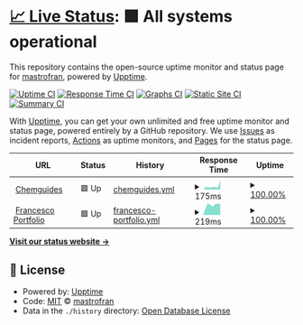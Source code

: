 # [📈 Live Status](https://mastrofran.github.io/upptime): <!--live status--> **🟩 All systems operational**

This repository contains the open-source uptime monitor and status page for [mastrofran](https://mastrofran.github.io/upptime), powered by [Upptime](https://github.com/upptime/upptime).

[![Uptime CI](https://github.com/mastrofran/upptime/workflows/Uptime%20CI/badge.svg)](https://github.com/mastrofran/upptime/actions?query=workflow%3A%22Uptime+CI%22)
[![Response Time CI](https://github.com/mastrofran/upptime/workflows/Response%20Time%20CI/badge.svg)](https://github.com/mastrofran/upptime/actions?query=workflow%3A%22Response+Time+CI%22)
[![Graphs CI](https://github.com/mastrofran/upptime/workflows/Graphs%20CI/badge.svg)](https://github.com/mastrofran/upptime/actions?query=workflow%3A%22Graphs+CI%22)
[![Static Site CI](https://github.com/mastrofran/upptime/workflows/Static%20Site%20CI/badge.svg)](https://github.com/mastrofran/upptime/actions?query=workflow%3A%22Static+Site+CI%22)
[![Summary CI](https://github.com/mastrofran/upptime/workflows/Summary%20CI/badge.svg)](https://github.com/mastrofran/upptime/actions?query=workflow%3A%22Summary+CI%22)

With [Upptime](https://upptime.js.org), you can get your own unlimited and free uptime monitor and status page, powered entirely by a GitHub repository. We use [Issues](https://github.com/mastrofran/upptime/issues) as incident reports, [Actions](https://github.com/mastrofran/upptime/actions) as uptime monitors, and [Pages](https://mastrofran.github.io/upptime) for the status page.

<!--start: status pages-->
<!-- This summary is generated by Upptime (https://github.com/upptime/upptime) -->
<!-- Do not edit this manually, your changes will be overwritten -->
<!-- prettier-ignore -->
| URL | Status | History | Response Time | Uptime |
| --- | ------ | ------- | ------------- | ------ |
| <img alt="" src="https://favicons.githubusercontent.com/chemguides.com" height="13"> [Chemguides](https://chemguides.com) | 🟩 Up | [chemguides.yml](https://github.com/mastrofran/upptime/commits/HEAD/history/chemguides.yml) | <details><summary><img alt="Response time graph" src="./graphs/chemguides/response-time-week.png" height="20"> 175ms</summary><br><a href="https://mastrofran.github.io/upptime/history/chemguides"><img alt="Response time 239" src="https://img.shields.io/endpoint?url=https%3A%2F%2Fraw.githubusercontent.com%2Fmastrofran%2Fupptime%2FHEAD%2Fapi%2Fchemguides%2Fresponse-time.json"></a><br><a href="https://mastrofran.github.io/upptime/history/chemguides"><img alt="24-hour response time 504" src="https://img.shields.io/endpoint?url=https%3A%2F%2Fraw.githubusercontent.com%2Fmastrofran%2Fupptime%2FHEAD%2Fapi%2Fchemguides%2Fresponse-time-day.json"></a><br><a href="https://mastrofran.github.io/upptime/history/chemguides"><img alt="7-day response time 175" src="https://img.shields.io/endpoint?url=https%3A%2F%2Fraw.githubusercontent.com%2Fmastrofran%2Fupptime%2FHEAD%2Fapi%2Fchemguides%2Fresponse-time-week.json"></a><br><a href="https://mastrofran.github.io/upptime/history/chemguides"><img alt="30-day response time 201" src="https://img.shields.io/endpoint?url=https%3A%2F%2Fraw.githubusercontent.com%2Fmastrofran%2Fupptime%2FHEAD%2Fapi%2Fchemguides%2Fresponse-time-month.json"></a><br><a href="https://mastrofran.github.io/upptime/history/chemguides"><img alt="1-year response time 239" src="https://img.shields.io/endpoint?url=https%3A%2F%2Fraw.githubusercontent.com%2Fmastrofran%2Fupptime%2FHEAD%2Fapi%2Fchemguides%2Fresponse-time-year.json"></a></details> | <details><summary><a href="https://mastrofran.github.io/upptime/history/chemguides">100.00%</a></summary><a href="https://mastrofran.github.io/upptime/history/chemguides"><img alt="All-time uptime 99.99%" src="https://img.shields.io/endpoint?url=https%3A%2F%2Fraw.githubusercontent.com%2Fmastrofran%2Fupptime%2FHEAD%2Fapi%2Fchemguides%2Fuptime.json"></a><br><a href="https://mastrofran.github.io/upptime/history/chemguides"><img alt="24-hour uptime 100.00%" src="https://img.shields.io/endpoint?url=https%3A%2F%2Fraw.githubusercontent.com%2Fmastrofran%2Fupptime%2FHEAD%2Fapi%2Fchemguides%2Fuptime-day.json"></a><br><a href="https://mastrofran.github.io/upptime/history/chemguides"><img alt="7-day uptime 100.00%" src="https://img.shields.io/endpoint?url=https%3A%2F%2Fraw.githubusercontent.com%2Fmastrofran%2Fupptime%2FHEAD%2Fapi%2Fchemguides%2Fuptime-week.json"></a><br><a href="https://mastrofran.github.io/upptime/history/chemguides"><img alt="30-day uptime 100.00%" src="https://img.shields.io/endpoint?url=https%3A%2F%2Fraw.githubusercontent.com%2Fmastrofran%2Fupptime%2FHEAD%2Fapi%2Fchemguides%2Fuptime-month.json"></a><br><a href="https://mastrofran.github.io/upptime/history/chemguides"><img alt="1-year uptime 99.99%" src="https://img.shields.io/endpoint?url=https%3A%2F%2Fraw.githubusercontent.com%2Fmastrofran%2Fupptime%2FHEAD%2Fapi%2Fchemguides%2Fuptime-year.json"></a></details>
| <img alt="" src="https://favicons.githubusercontent.com/francescomastrocinque.com" height="13"> [Francesco Portfolio](https://francescomastrocinque.com) | 🟩 Up | [francesco-portfolio.yml](https://github.com/mastrofran/upptime/commits/HEAD/history/francesco-portfolio.yml) | <details><summary><img alt="Response time graph" src="./graphs/francesco-portfolio/response-time-week.png" height="20"> 219ms</summary><br><a href="https://mastrofran.github.io/upptime/history/francesco-portfolio"><img alt="Response time 413" src="https://img.shields.io/endpoint?url=https%3A%2F%2Fraw.githubusercontent.com%2Fmastrofran%2Fupptime%2FHEAD%2Fapi%2Ffrancesco-portfolio%2Fresponse-time.json"></a><br><a href="https://mastrofran.github.io/upptime/history/francesco-portfolio"><img alt="24-hour response time 242" src="https://img.shields.io/endpoint?url=https%3A%2F%2Fraw.githubusercontent.com%2Fmastrofran%2Fupptime%2FHEAD%2Fapi%2Ffrancesco-portfolio%2Fresponse-time-day.json"></a><br><a href="https://mastrofran.github.io/upptime/history/francesco-portfolio"><img alt="7-day response time 219" src="https://img.shields.io/endpoint?url=https%3A%2F%2Fraw.githubusercontent.com%2Fmastrofran%2Fupptime%2FHEAD%2Fapi%2Ffrancesco-portfolio%2Fresponse-time-week.json"></a><br><a href="https://mastrofran.github.io/upptime/history/francesco-portfolio"><img alt="30-day response time 232" src="https://img.shields.io/endpoint?url=https%3A%2F%2Fraw.githubusercontent.com%2Fmastrofran%2Fupptime%2FHEAD%2Fapi%2Ffrancesco-portfolio%2Fresponse-time-month.json"></a><br><a href="https://mastrofran.github.io/upptime/history/francesco-portfolio"><img alt="1-year response time 413" src="https://img.shields.io/endpoint?url=https%3A%2F%2Fraw.githubusercontent.com%2Fmastrofran%2Fupptime%2FHEAD%2Fapi%2Ffrancesco-portfolio%2Fresponse-time-year.json"></a></details> | <details><summary><a href="https://mastrofran.github.io/upptime/history/francesco-portfolio">100.00%</a></summary><a href="https://mastrofran.github.io/upptime/history/francesco-portfolio"><img alt="All-time uptime 99.91%" src="https://img.shields.io/endpoint?url=https%3A%2F%2Fraw.githubusercontent.com%2Fmastrofran%2Fupptime%2FHEAD%2Fapi%2Ffrancesco-portfolio%2Fuptime.json"></a><br><a href="https://mastrofran.github.io/upptime/history/francesco-portfolio"><img alt="24-hour uptime 100.00%" src="https://img.shields.io/endpoint?url=https%3A%2F%2Fraw.githubusercontent.com%2Fmastrofran%2Fupptime%2FHEAD%2Fapi%2Ffrancesco-portfolio%2Fuptime-day.json"></a><br><a href="https://mastrofran.github.io/upptime/history/francesco-portfolio"><img alt="7-day uptime 100.00%" src="https://img.shields.io/endpoint?url=https%3A%2F%2Fraw.githubusercontent.com%2Fmastrofran%2Fupptime%2FHEAD%2Fapi%2Ffrancesco-portfolio%2Fuptime-week.json"></a><br><a href="https://mastrofran.github.io/upptime/history/francesco-portfolio"><img alt="30-day uptime 99.76%" src="https://img.shields.io/endpoint?url=https%3A%2F%2Fraw.githubusercontent.com%2Fmastrofran%2Fupptime%2FHEAD%2Fapi%2Ffrancesco-portfolio%2Fuptime-month.json"></a><br><a href="https://mastrofran.github.io/upptime/history/francesco-portfolio"><img alt="1-year uptime 99.91%" src="https://img.shields.io/endpoint?url=https%3A%2F%2Fraw.githubusercontent.com%2Fmastrofran%2Fupptime%2FHEAD%2Fapi%2Ffrancesco-portfolio%2Fuptime-year.json"></a></details>

<!--end: status pages-->

[**Visit our status website →**](https://mastrofran.github.io/upptime)

## 📄 License

- Powered by: [Upptime](https://github.com/upptime/upptime)
- Code: [MIT](./LICENSE) © [mastrofran](https://mastrofran.github.io/upptime)
- Data in the `./history` directory: [Open Database License](https://opendatacommons.org/licenses/odbl/1-0/)
